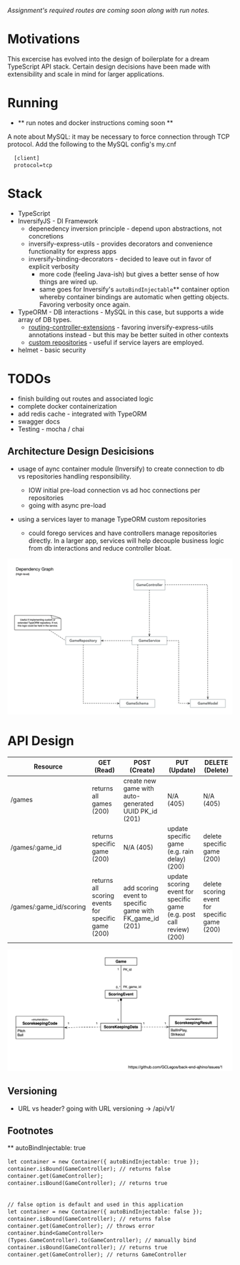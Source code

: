 _Assignment's required routes are coming soon along with run notes._

# Motivations

This excercise has evolved into the design of boilerplate for a dream TypeScript API stack.
Certain design decisions have been made with extensibility and scale in mind for larger applications. 

# Running

* ** run notes and docker instructions coming soon **

A note about MySQL: it may be necessary to force connection through TCP protocol. Add the following to the MySQL config's my.cnf

      [client]
      protocol=tcp

# Stack

* TypeScript
* InversifyJS - DI Framework
  * depenedency inversion principle - depend upon abstractions, not concretions
  * inversify-express-utils - provides decorators and convenience functionality for express apps
  * inversify-binding-decorators - decided to leave out in favor of explicit verbosity
    * more code (feeling Java-ish) but gives a better sense of how things are wired up.
    * same goes for Inversify's `autoBindInjectable`** container option whereby container bindings are automatic when getting objects. Favoring verbosity once again.
* TypeORM - DB interactions - MySQL in this case, but supports a wide array of DB types.
  * [routing-controller-extensions](https://github.com/typeorm/typeorm-routing-controllers-extensions) - favoring inversify-express-utils annotations instead - but this may be better suited in other contexts
  * [custom repositories](http://typeorm.io/#/custom-repository) - useful if service layers are employed.
* helmet - basic security

# TODOs
* finish building out routes and associated logic
* complete docker containerization
* add redis cache - integrated with TypeORM
* swagger docs
* Testing - mocha / chai

## Architecture Design Desicisions
* usage of aync container module (Inversify) to create connection to db vs repositories handling responsibility.
    * IOW initial pre-load connection vs ad hoc connections per repositories
    * going with async pre-load

* using a services layer to manage TypeORM custom repositories
    * could forego services and have controllers manage repositories directly. In a larger app, services will help decouple business logic from db interactions and reduce controller bloat.

![API Dependency Graph](./diagrams/API_Design.gif)

# API Design

| Resource | GET (Read) | POST (Create) | PUT (Update) | DELETE (Delete) |
| --- | --- | --- | --- | --- |
| /games | returns all games (200) | create new game with auto-generated UUID PK_id (201)| N/A (405) | N/A (405) | 
| /games/:game_id | returns specific game (200) | N/A (405) | update specific game (e.g. rain delay) (200) | delete specific game (200) | 
| /games/:game_id/scoring | returns all scoring events for specific game (200) | add scoring event to specific game with FK_game_id (201) | update scoring event for specific game (e.g. post call review) (200) | delete scoring event for specific game (200) |

![DB High-level Design](./diagrams/DB_Design.gif)


## Versioning

* URL vs header? going with URL versioning -> /api/v1/


## Footnotes

** autoBindInjectable: true

    let container = new Container({ autoBindInjectable: true });
    container.isBound(GameController); // returns false
    container.get(GameController);
    container.isBound(GameController); // returns true


    // false option is default and used in this application
    let container = new Container({ autoBindInjectable: false });
    container.isBound(GameController); // returns false
    container.get(GameController); // throws error
    container.bind<GameController>(Types.GameController).to(GameController); // manually bind
    container.isBound(GameController); // returns true
    container.get(GameController); // returns GameController


